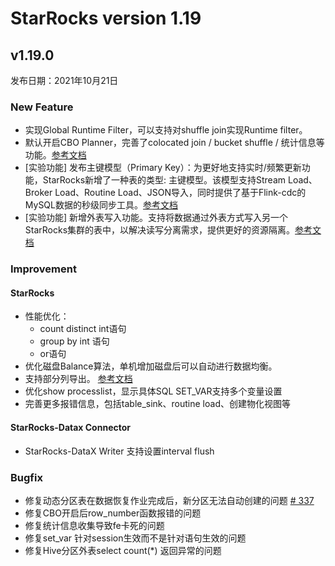 # StarRocks version 1.19

## v1.19.0

发布日期：2021年10月21日

### New Feature

* 实现Global Runtime Filter，可以支持对shuffle join实现Runtime filter。
* 默认开启CBO Planner，完善了colocated join / bucket shuffle / 统计信息等功能。[参考文档](/using_starrocks/Cost_based_optimizer.md)
* [实验功能] 发布主键模型（Primary Key）：为更好地支持实时/频繁更新功能，StarRocks新增了一种表的类型: 主键模型。该模型支持Stream Load、Broker Load、Routine Load、JSON导入，同时提供了基于Flink-cdc的MySQL数据的秒级同步工具。[参考文档](/table_design/Data_model.md)
* [实验功能] 新增外表写入功能。支持将数据通过外表方式写入另一个StarRocks集群的表中，以解决读写分离需求，提供更好的资源隔离。[参考文档](/using_starrocks/External_table.md)

### Improvement

#### StarRocks

* 性能优化：
  * count distinct int语句
  * group by int 语句
  * or语句
* 优化磁盘Balance算法，单机增加磁盘后可以自动进行数据均衡。
* 支持部分列导出。 [参考文档](/unloading/Export.md)
* 优化show processlist，显示具体SQL
 SET_VAR支持多个变量设置
* 完善更多报错信息，包括table_sink、routine load、创建物化视图等

#### StarRocks-Datax Connector

* StarRocks-DataX Writer 支持设置interval flush

### Bugfix

* 修复动态分区表在数据恢复作业完成后，新分区无法自动创建的问题 [# 337](https://github.com/StarRocks/starrocks/issues/337)
* 修复CBO开启后row_number函数报错的问题
* 修复统计信息收集导致fe卡死的问题
* 修复set_var 针对session生效而不是针对语句生效的问题
* 修复Hive分区外表select count(*) 返回异常的问题
